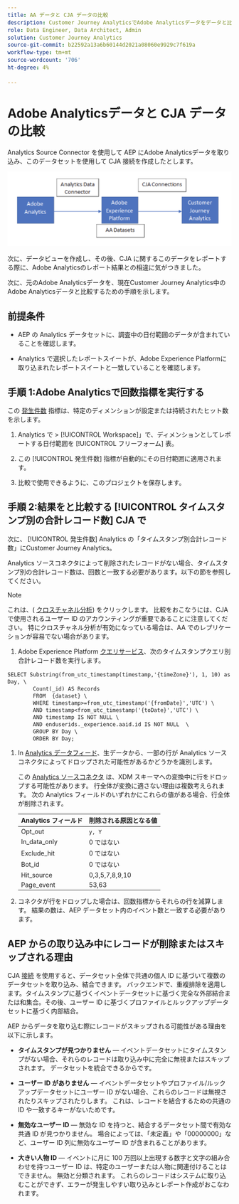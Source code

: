 ```yaml
---
title: AA データと CJA データの比較
description: Customer Journey AnalyticsでAdobe Analyticsデータをデータと比較する方法を説明します
role: Data Engineer, Data Architect, Admin
solution: Customer Journey Analytics
source-git-commit: b22592a13a6b60144d2021a08060e9929c7f619a
workflow-type: tm+mt
source-wordcount: '706'
ht-degree: 4%

---
```



# Adobe Analyticsデータと CJA データの比較

Analytics Source Connector を使用して AEP にAdobe Analyticsデータを取り込み、このデータセットを使用して CJA 接続を作成したとします。

![データフロー](assets/compare.png)

次に、データビューを作成し、その後、CJA に関するこのデータをレポートする際に、Adobe Analyticsのレポート結果との相違に気がつきました。

次に、元のAdobe Analyticsデータを、現在Customer Journey Analytics中のAdobe Analyticsデータと比較するための手順を示します。

## 前提条件 

* AEP の Analytics データセットに、調査中の日付範囲のデータが含まれていることを確認します。

* Analytics で選択したレポートスイートが、Adobe Experience Platformに取り込まれたレポートスイートと一致していることを確認します。


## 手順 1:Adobe Analyticsで回数指標を実行する

この [発生件数](https://experienceleague.adobe.com/docs/analytics/components/metrics/occurrences.html?lang=ja) 指標は、特定のディメンションが設定または持続されたヒット数を示します。

1. Analytics で > [!UICONTROL Workspace]」で、ディメンションとしてレポートする日付範囲を [!UICONTROL フリーフォーム] 表。

1. この [!UICONTROL 発生件数] 指標が自動的にその日付範囲に適用されます。

1. 比較で使用できるように、このプロジェクトを保存します。

## 手順 2:結果をと比較する [!UICONTROL タイムスタンプ別の合計レコード数] CJA で

次に、 [!UICONTROL 発生件数] Analytics の「タイムスタンプ別合計レコード数」にCustomer Journey Analytics。

Analytics ソースコネクタによって削除されたレコードがない場合、タイムスタンプ別の合計レコード数は、回数と一致する必要があります。以下の節を参照してください。

>[!NOTE]
>
>これは、( [クロスチャネル分析](\help/connections/cca/overview.md)) をクリックします。 比較をおこなうには、CJA で使用されるユーザー ID のアカウンティングが重要であることに注意してください。 特にクロスチャネル分析が有効になっている場合は、AA でのレプリケーションが容易でない場合があります。

1. Adobe Experience Platform [クエリサービス](https://experienceleague.adobe.com/docs/experience-platform/query/best-practices/adobe-analytics.html)、次のタイムスタンプクエリ別合計レコード数を実行します。

```
SELECT Substring(from_utc_timestamp(timestamp,'{timeZone}'), 1, 10) as Day, \ 
        Count(_id) AS Records 
        FROM  {dataset} \ 
        WHERE timestamp>=from_utc_timestamp('{fromDate}','UTC') \ 
        AND timestamp<from_utc_timestamp('{toDate}','UTC') \ 
        AND timestamp IS NOT NULL \ 
        AND enduserids._experience.aaid.id IS NOT NULL  \ 
        GROUP BY Day \ 
        ORDER BY Day; 
```

1. In [Analytics データフィード](https://experienceleague.adobe.com/docs/analytics/export/analytics-data-feed/data-feed-contents/datafeeds-reference.html?lang=ja)、生データから、一部の行が Analytics ソースコネクタによってドロップされた可能性があるかどうかを識別します。

   この [Analytics ソースコネクタ](https://experienceleague.adobe.com/docs/experience-platform/sources/ui-tutorials/create/adobe-applications/analytics.html?lang=ja) は、XDM スキーマへの変換中に行をドロップする可能性があります。 行全体が変換に適さない理由は複数考えられます。 次の Analytics フィールドのいずれかにこれらの値がある場合、行全体が削除されます。

   | Analytics フィールド | 削除される原因となる値 |
   | --- | --- |
   | Opt_out | `y, Y` |
   | In_data_only | 0 ではない |
   | Exclude_hit | 0 ではない |
   | Bot_id | 0 ではない |
   | Hit_source | 0,3,5,7,8,9,10 |
   | Page_event | 53,63 |

1. コネクタが行をドロップした場合は、回数指標からそれらの行を減算します。 結果の数は、AEP データセット内のイベント数と一致する必要があります。

## AEP からの取り込み中にレコードが削除またはスキップされる理由

CJA [接続](\help/connections/create-connection.md) を使用すると、データセット全体で共通の個人 ID に基づいて複数のデータセットを取り込み、結合できます。 バックエンドで、重複排除を適用します。タイムスタンプに基づくイベントデータセットに基づく完全な外部結合または和集合。その後、ユーザー ID に基づくプロファイルとルックアップデータセットに基づく内部結合。

AEP からデータを取り込む際にレコードがスキップされる可能性がある理由を以下に示します。

* **タイムスタンプが見つかりません**  — イベントデータセットにタイムスタンプがない場合、それらのレコードは取り込み中に完全に無視またはスキップされます。 データセットを統合できるからです。

* **ユーザー ID がありません**  — イベントデータセットやプロファイル/ルックアップデータセットにユーザー ID がない場合、これらのレコードは無視されたりスキップされたりします。 これは、レコードを結合するための共通の ID や一致するキーがないためです。

* **無効なユーザー ID**  — 無効な ID を持つと、結合するデータセット間で有効な共通 ID が見つかりません。 場合によっては、「未定義」や「00000000」など、ユーザー ID 列に無効なユーザー ID が含まれることがあります。

* **大きい人物 ID**  — イベントに月に 100 万回以上出現する数字と文字の組み合わせを持つユーザー ID は、特定のユーザーまたは人物に関連付けることはできません。 無効と分類されます。 これらのレコードはシステムに取り込むことができず、エラーが発生しやすい取り込みとレポート作成がおこなわれます。



